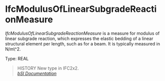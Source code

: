 IfcModulusOfLinearSubgradeReactionMeasure
=========================================
_IfcModulusOfLinearSubgradeReactionMeasure_ is a measure for modulus of linear
subgrade reaction, which expresses the elastic bedding of a linear structural
element per length, such as for a beam. It is typically measured in N/m\\\^2.  
  
Type: REAL  
  
> HISTORY  New type in IFC2x2.  
[ _bSI
Documentation_](https://standards.buildingsmart.org/IFC/DEV/IFC4_2/FINAL/HTML/schema/ifcmeasureresource/lexical/ifcmodulusoflinearsubgradereactionmeasure.htm)


